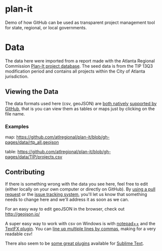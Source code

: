 plan-it
=======

Demo of how GitHub can be used as transparent project management tool for state, regional, or local governments.

Data
=======

The data here were imported from a report made with the Atlanta Regional Commission [Plan-It project database](http://planitpublic.atlantaregional.com/).  The seed data is from the TIP 13Q3 modification period and contains all projects within the City of Atlanta jurisdiction.

## Viewing the Data

The data formats used here (csv, geoJSON) are [both natively](https://help.github.com/articles/rendering-csv-and-tsv-data) [supported by GitHub](https://help.github.com/articles/mapping-geojson-files-on-github), that is you can view them as tables or maps just by clicking on the file name.

### Examples

map: https://github.com/atlregional/plan-it/blob/gh-pages/data/rtp_all.geojson

table: https://github.com/atlregional/plan-it/blob/gh-pages/data/TIP/projects.csv

## Contributing

If there is something wrong with the data you see here, feel free to edit (either locally on your own computer or directly on GitHub).  By [using a pull request](https://help.github.com/articles/using-pull-requests) or the [issue tracking system](https://github.com/features/projects/issues), you'll let us know that something needs to change here and we'll address it as soon as we can.

For an easy way to edit geoJSON in the browser, check out http://geojson.io/

A super easy way to work with csv on Windows is with [notepad++](http://notepad-plus-plus.org/) and the [TextFX plugin](http://stackoverflow.com/questions/12699833/textfx-menu-is-missing-in-notepad).  You can [line up multiple lines by commas](http://superuser.com/questions/120488/converting-csv-to-fixed-width-in-notepad), making for a very readable csv!

There also seem to be [some great plugins](http://stackoverflow.com/questions/19331211/sublime-text-2-alignment-of-comma-separated-values) available for [Sublime Text](http://www.sublimetext.com/).

